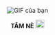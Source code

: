 <p align="center">
  <img src="https://github.com/user-attachments/assets/69d471e0-e7be-4271-9f87-df1c2bb1a05a" alt="GIF của bạn">
</p>

<p align="center">
  <strong>TÂM NÈ</strong> 
  <img src="https://github.com/user-attachments/assets/6bcb29b1-3b78-4401-bb1c-fcf9f7301746" alt="Icon" width="20" height="20">
</p>

